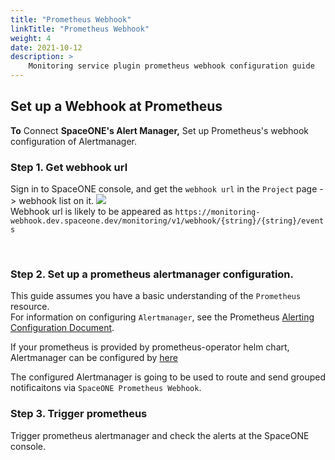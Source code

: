 ```yaml
---
title: "Prometheus Webhook"
linkTitle: "Prometheus Webhook"
weight: 4
date: 2021-10-12
description: >
    Monitoring service plugin prometheus webhook configuration guide
---
```


## Set up a Webhook at Prometheus
**To** Connect **SpaceONE's Alert Manager,** Set up Prometheus's webhook configuration of Alertmanager.<br>


### Step 1. Get webhook url
Sign in to SpaceONE console, and get the `webhook url` in the `Project` page -> webhook list on it. 
![](/ko/docs/guides_v1/alert_manager/webhook_settings/prometheus_webhook_img/prometheus_webhook_img_01.png)
<br>
Webhook url is likely to be appeared as `https://monitoring-webhook.dev.spaceone.dev/monitoring/v1/webhook/{string}/{string}/events	`

<br>

### Step 2. Set up a prometheus alertmanager configuration. 
This guide assumes you have a basic understanding of the `Prometheus` resource. <br>
For information on configuring `Alertmanager`, see the Prometheus [Alerting Configuration Document](https://prometheus.io/docs/alerting/latest/configuration/). <br>

If your prometheus is provided by prometheus-operator helm chart, Alertmanager can be configured by [here](https://github.com/prometheus-operator/prometheus-operator/blob/master/Documentation/user-guides/alerting.md) 


The configured Alertmanager is going to be used to route and send grouped notificaitons via `SpaceONE Prometheus Webhook`.


### Step 3. Trigger prometheus
Trigger prometheus alertmanager and check the alerts at the SpaceONE console.
